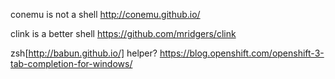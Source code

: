 conemu is not a shell
http://conemu.github.io/

clink is a better shell
https://github.com/mridgers/clink

zsh[http://babun.github.io/] helper?
https://blog.openshift.com/openshift-3-tab-completion-for-windows/
